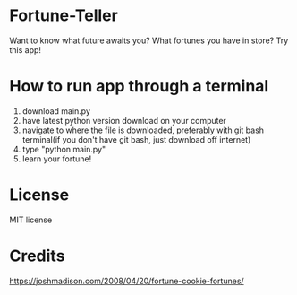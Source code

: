 # Fortune-Teller
Want to know what future awaits you? What fortunes you have in store? Try this app!

# How to run app through a terminal
1. download main.py
2. have latest python version download on your computer
3. navigate to where the file is downloaded, preferably with git bash terminal(if you don't have git bash, just download off internet)
4. type "python main.py"
5. learn your fortune!

# License
MIT license


# Credits
https://joshmadison.com/2008/04/20/fortune-cookie-fortunes/
